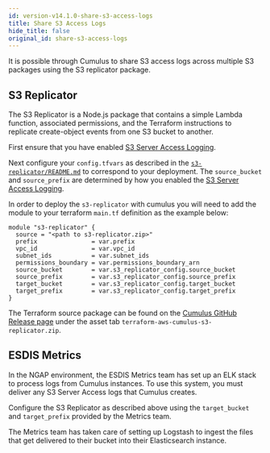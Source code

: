 ```yaml
---
id: version-v14.1.0-share-s3-access-logs
title: Share S3 Access Logs
hide_title: false
original_id: share-s3-access-logs
---
```


It is possible through Cumulus to share S3 access logs across multiple S3 packages using the S3 replicator package.

## S3 Replicator

The S3 Replicator is a Node.js package that contains a simple Lambda function, associated permissions, and the Terraform instructions to replicate create-object events from one S3 bucket to another.

First ensure that you have enabled [S3 Server Access Logging](../configuration/server_access_logging.md).

Next configure your `config.tfvars` as described in the [`s3-replicator/README.md`](https://github.com/nasa/cumulus/blob/master/tf-modules/s3-replicator/README.md) to correspond to your deployment.  The `source_bucket` and `source_prefix` are determined by how you enabled the [S3 Server Access Logging](../configuration/server_access_logging.md).

In order to deploy the `s3-replicator` with cumulus you will need to add the module to your terraform `main.tf` definition as the example below:

```hcl
module "s3-replicator" {
  source = "<path to s3-replicator.zip>"
  prefix               = var.prefix
  vpc_id               = var.vpc_id
  subnet_ids           = var.subnet_ids
  permissions_boundary = var.permissions_boundary_arn
  source_bucket        = var.s3_replicator_config.source_bucket
  source_prefix        = var.s3_replicator_config.source_prefix
  target_bucket        = var.s3_replicator_config.target_bucket
  target_prefix        = var.s3_replicator_config.target_prefix
}
```

The Terraform source package can be found on the [Cumulus GitHub Release page](https://github.com/nasa/cumulus/releases) under the asset tab `terraform-aws-cumulus-s3-replicator.zip`.

## ESDIS Metrics

In the NGAP environment, the ESDIS Metrics team has set up an ELK stack to process logs from Cumulus instances.  To use this system, you must deliver any S3 Server Access logs that Cumulus creates.

Configure the S3 Replicator as described above using the `target_bucket` and `target_prefix` provided by the Metrics team.

The Metrics team has taken care of setting up Logstash to ingest the files that get delivered to their bucket into their Elasticsearch instance.
